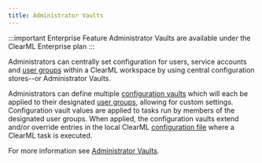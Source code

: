 ```yaml
---
title: Administrator Vaults
---
```


:::important Enterprise Feature
Administrator Vaults are available under the ClearML Enterprise plan
:::

Administrators can centrally set configuration for users, service accounts and [user groups](../webapp/webapp_profile.md#user-groups) 
within a ClearML workspace by using central configuration stores--or Administrator Vaults.

Administrators can define multiple [configuration vaults](../webapp/webapp_profile.md#configuration-vault) which will 
each be applied to their designated [user groups](../webapp/webapp_profile.md#user-groups), allowing for custom settings. 
Configuration vault values are applied to tasks run by members of the designated user groups. When applied, the configuration 
vaults extend and/or override entries in the local ClearML [configuration file](../configs/clearml_conf.md)
where a ClearML task is executed.

For more information see [Administrator Vaults](../webapp/webapp_profile.md#administrator-vaults).

